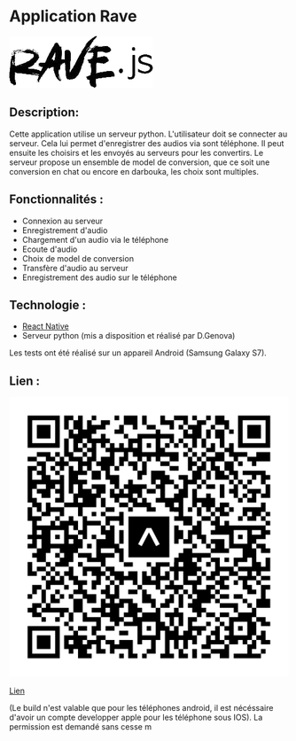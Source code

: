 # Application Rave
![Logo Rave](./assets/RaveLogo.png)



## Description:

Cette application utilise un serveur python. L'utilisateur doit se connecter au serveur. Cela lui permet d'enregistrer des audios via sont téléphone. Il peut ensuite les choisirs et les envoyés au serveurs pour les convertirs.
Le serveur propose un ensemble de model de conversion, que ce soit une conversion en chat ou encore en darbouka, les choix sont multiples.

## Fonctionnalités :
- Connexion au serveur
- Enregistrement d'audio
- Chargement d'un audio via le téléphone
- Ecoute d'audio
- Choix de model de conversion
- Transfère d'audio au serveur
- Enregistrement des audio sur le téléphone

## Technologie :

- [React Native](https://reactnative.dev/)
- Serveur python (mis a disposition et réalisé par D.Genova)


Les tests ont été réalisé sur un appareil Android (Samsung Galaxy S7).


## Lien :

![Qr code](./assets/QrCodeRave.svg)

[Lien](https://expo.dev/preview/update?message=ajout&updateRuntimeVersion=1.0.0&createdAt=2024-06-25T08%3A27%3A42.831Z&slug=exp&projectId=a2d87aaa-eb9c-44a8-9cc6-c35e0fd5c1b0&group=e52d4a43-d741-481d-b8d4-733f45bedd9b)

(Le build n'est valable que pour les téléphones android, il est nécéssaire d'avoir un compte developper apple pour les téléphone sous IOS).
La permission est demandé sans cesse m



